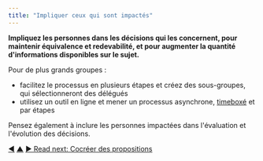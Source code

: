 ```yaml
---
title: "Impliquer ceux qui sont impactés"
---
```



<strong>Impliquez les personnes dans les décisions qui les concernent, pour maintenir équivalence et redevabilité, et pour augmenter la quantité d'informations disponibles sur le sujet.</strong>

Pour de plus grands groupes :

- facilitez le processus en plusieurs étapes et créez des sous-groupes, qui sélectionneront des délégués
- utilisez un outil en ligne et mener un processus asynchrone, [timeboxé](timebox-activities.html) et par étapes

Pensez également à inclure les personnes impactées dans l'évaluation et l'évolution des décisions.

<div class="bottom-nav">
<a href="evaluate-and-evolve-agreements.html" title="Back to: Évaluer et développer les accords">◀</a> <a href="co-creation-and-evolution.html" title="Up: Cocréer et évoluer">▲</a> <a href="co-create-proposals.html" title="">▶ Read next: Cocréer des propositions</a>
</div>


<script type="text/javascript">
Mousetrap.bind('g n', function() {
    window.location.href = 'co-create-proposals.html';
    return false;
});
</script>

